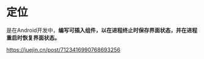 # 定位

是在Android开发中，**编写可插入组件，以在进程终止时保存界面状态，并在进程重启时恢复界面状态。**







https://juejin.cn/post/7123416990768693256

